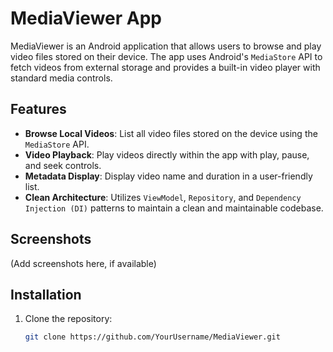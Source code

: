 # MediaViewer App

MediaViewer is an Android application that allows users to browse and play video files stored on their device. The app uses Android's `MediaStore` API to fetch videos from external storage and provides a built-in video player with standard media controls.

## Features

- **Browse Local Videos**: List all video files stored on the device using the `MediaStore` API.
- **Video Playback**: Play videos directly within the app with play, pause, and seek controls.
- **Metadata Display**: Display video name and duration in a user-friendly list.
- **Clean Architecture**: Utilizes `ViewModel`, `Repository`, and `Dependency Injection (DI)` patterns to maintain a clean and maintainable codebase.

## Screenshots

(Add screenshots here, if available)

## Installation

1. Clone the repository:
   ```bash
   git clone https://github.com/YourUsername/MediaViewer.git
